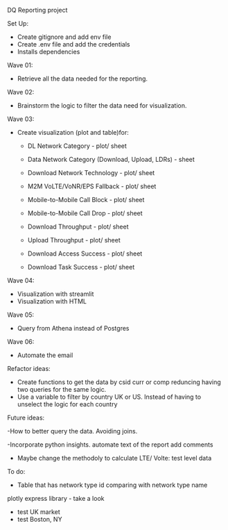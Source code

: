 DQ Reporting project

Set Up:

* Create gitignore and add env file
* Create .env file and add the credentials
* Installs dependencies


Wave 01:

- Retrieve all the data needed for the reporting.

Wave 02:

- Brainstorm the logic to filter the data need for visualization.

Wave 03:

- Create visualization (plot and table)for:
    
    * DL Network Category - plot/ sheet
    * Data Network Category (Download, Upload, LDRs) - sheet
    * Download Network Technology - plot/ sheet
    * M2M VoLTE/VoNR/EPS Fallback - plot/ sheet
    * Mobile-to-Mobile Call Block - plot/ sheet
    * Mobile-to-Mobile Call Drop - plot/ sheet

    * Download Throughput - plot/ sheet
    * Upload Throughput - plot/ sheet
    * Download Access Success - plot/ sheet
    * Download Task Success - plot/ sheet

Wave 04:

- Visualization with streamlit
- Visualization with HTML

Wave 05:

- Query from Athena instead of Postgres

Wave 06:

- Automate the email 


Refactor ideas:

- Create functions to get the data by csid curr or comp reduncing having two queries for the same logic.
- Use a variable to filter by country UK or US. Instead of having to unselect the logic for each country

Future ideas:

-How to better query the data. Avoiding joins.

-Incorporate python insights. automate text of the report
add comments

- Maybe change the methodoly to calculate LTE/ Volte: test level data

To do:
- Table that has network type id comparing with network type name

plotly express library - take a look 
- test UK market
- test Boston, NY 
